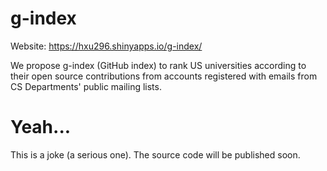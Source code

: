 # g-index
Website: https://hxu296.shinyapps.io/g-index/

We propose g-index (GitHub index) to rank US universities according to their open source contributions from accounts registered with emails from CS Departments' public mailing lists.

# Yeah...
This is a joke (a serious one). The source code will be published soon.
